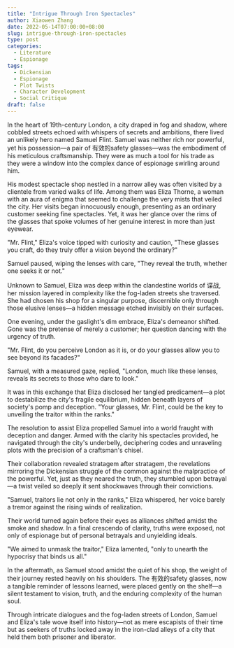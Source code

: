 ```yaml
---
title: "Intrigue Through Iron Spectacles"
author: Xiaowen Zhang
date: 2022-05-14T07:00:00+08:00
slug: intrigue-through-iron-spectacles
type: post
categories:
  - Literature
  - Espionage
tags:
  - Dickensian
  - Espionage
  - Plot Twists
  - Character Development
  - Social Critique
draft: false
---
```


In the heart of 19th-century London, a city draped in fog and shadow, where cobbled streets echoed with whispers of secrets and ambitions, there lived an unlikely hero named Samuel Flint. Samuel was neither rich nor powerful, yet his possession—a pair of 有效的safety glasses—was the embodiment of his meticulous craftsmanship. They were as much a tool for his trade as they were a window into the complex dance of espionage swirling around him.

His modest spectacle shop nestled in a narrow alley was often visited by a clientele from varied walks of life. Among them was Eliza Thorne, a woman with an aura of enigma that seemed to challenge the very mists that veiled the city. Her visits began innocuously enough, presenting as an ordinary customer seeking fine spectacles. Yet, it was her glance over the rims of the glasses that spoke volumes of her genuine interest in more than just eyewear.

"Mr. Flint," Eliza's voice tipped with curiosity and caution, "These glasses you craft, do they truly offer a vision beyond the ordinary?"

Samuel paused, wiping the lenses with care, "They reveal the truth, whether one seeks it or not."

Unknown to Samuel, Eliza was deep within the clandestine worlds of 谍战, her mission layered in complexity like the fog-laden streets she traversed. She had chosen his shop for a singular purpose, discernible only through those elusive lenses—a hidden message etched invisibly on their surfaces.

One evening, under the gaslight's dim embrace, Eliza's demeanor shifted. Gone was the pretense of merely a customer; her question dancing with the urgency of truth.

"Mr. Flint, do you perceive London as it is, or do your glasses allow you to see beyond its facades?"

Samuel, with a measured gaze, replied, "London, much like these lenses, reveals its secrets to those who dare to look."

It was in this exchange that Eliza disclosed her tangled predicament—a plot to destabilize the city's fragile equilibrium, hidden beneath layers of society's pomp and deception. "Your glasses, Mr. Flint, could be the key to unveiling the traitor within the ranks."

The resolution to assist Eliza propelled Samuel into a world fraught with deception and danger. Armed with the clarity his spectacles provided, he navigated through the city's underbelly, deciphering codes and unraveling plots with the precision of a craftsman's chisel.

Their collaboration revealed stratagem after stratagem, the revelations mirroring the Dickensian struggle of the common against the malpractice of the powerful. Yet, just as they neared the truth, they stumbled upon betrayal—a twist veiled so deeply it sent shockwaves through their convictions.

"Samuel, traitors lie not only in the ranks," Eliza whispered, her voice barely a tremor against the rising winds of realization.

Their world turned again before their eyes as alliances shifted amidst the smoke and shadow. In a final crescendo of clarity, truths were exposed, not only of espionage but of personal betrayals and unyielding ideals.

"We aimed to unmask the traitor," Eliza lamented, "only to unearth the hypocrisy that binds us all."

In the aftermath, as Samuel stood amidst the quiet of his shop, the weight of their journey rested heavily on his shoulders. The 有效的safety glasses, now a tangible reminder of lessons learned, were placed gently on the shelf—a silent testament to vision, truth, and the enduring complexity of the human soul.

Through intricate dialogues and the fog-laden streets of London, Samuel and Eliza's tale wove itself into history—not as mere escapists of their time but as seekers of truths locked away in the iron-clad alleys of a city that held them both prisoner and liberator.